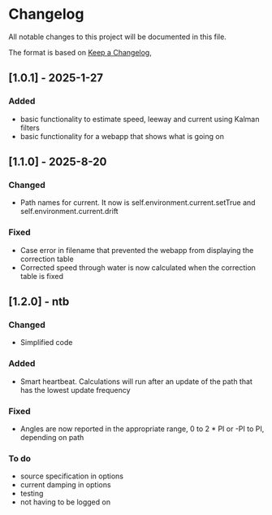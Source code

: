 # Changelog

All notable changes to this project will be documented in this file.

The format is based on [Keep a Changelog](https://keepachangelog.com/en/1.1.0/),

## [1.0.1] - 2025-1-27
### Added
- basic functionality to estimate speed, leeway and current using Kalman filters
- basic functionality for a webapp that shows what is going on

## [1.1.0] - 2025-8-20
### Changed
- Path names for current. It now is self.environment.current.setTrue and self.environment.current.drift
### Fixed
- Case error in filename that prevented the webapp from displaying the correction table
- Corrected speed through water is now calculated when the correction table is fixed

## [1.2.0] - ntb
### Changed
- Simplified code
### Added
- Smart heartbeat. Calculations will run after an update of the path that has the lowest update frequency
### Fixed
- Angles are now reported in the appropriate range, 0 to 2 * PI or -PI to PI, depending on path
### To do
- source specification in options 
- current damping in options
- testing
- not having to be logged on